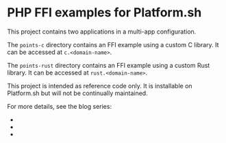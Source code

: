 # PHP FFI examples for Platform.sh

This project contains two applications in a multi-app configuration.

The `points-c` directory contains an FFI example using a custom C library.  It can be accessed at `c.<domain-name>`.

The `points-rust` directory contains an FFI example using a custom Rust library.  It can be accessed at `rust.<domain-name>`.

This project is intended as reference code only.  It is installable on Platform.sh but will not be continually maintained.

For more details, see the blog series:

*
*
*
